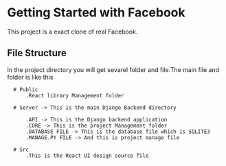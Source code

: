 # Getting Started with Facebook

This project is a exact clone of real Facebook.

## File Structure

In the project directory you will get sevarel folder and file.The main file and folder is like this

      # Public 
          .React library Management folder
        
      # Server -> This is the main Django Backend directory
      
          .API -> This is the Django backend application
          .CORE -> This is the project Management folder
          .DATABASE FILE -> This is the database file which is SQLITE3
          .MANAGE.PY FILE -> And this is project manage file
          
      # Src
          .This is the React UI design source file
